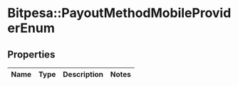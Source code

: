 # Bitpesa::PayoutMethodMobileProviderEnum

## Properties
Name | Type | Description | Notes
------------ | ------------- | ------------- | -------------


